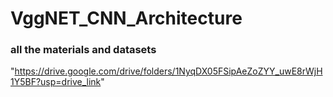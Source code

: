 # VggNET_CNN_Architecture

### all the materials and datasets
"https://drive.google.com/drive/folders/1NyqDX05FSipAeZoZYY_uwE8rWjH1Y5BF?usp=drive_link"


